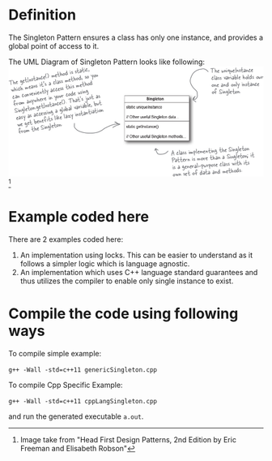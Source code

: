 # Definition
The Singleton Pattern ensures a class has only one instance, and provides a global point of access to it.

The UML Diagram of Singleton Pattern looks like following:
![UML Diagram of Singleton Pattern](/singleton-pattern/singletonpattern.png)[^1]

# Example coded here
There are 2 examples coded here:
1. An implementation using locks. This can be easier to understand as it follows a simpler logic which is language agnostic.
2. An implementation which uses C++ language standard guarantees and thus utilizes the compiler to enable only single instance to exist.

# Compile the code using following ways
To compile simple example:

`g++ -Wall -std=c++11 genericSingleton.cpp`

To compile Cpp Specific Example:

`g++ -Wall -std=c++11 cppLangSingleton.cpp`

and run the generated executable `a.out`.


[^1]: Image take from "Head First Design Patterns, 2nd Edition by Eric Freeman and Elisabeth Robson"